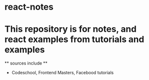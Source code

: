 # react-notes

# This repository is for notes, and react examples from tutorials and examples

** sources include **

* Codeschool, Frontend Masters, Facebood tutorials 
